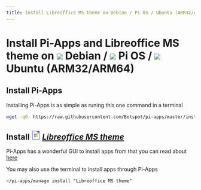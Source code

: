 ```yaml
---
title: Install Libreoffice MS theme on Debian / Pi OS / Ubuntu (ARM32/ARM64) | Pi-Apps
---
```

# Install Pi-Apps and Libreoffice MS theme on <img src=https://www.vectorlogo.zone/logos/debian/debian-icon.svg height=20 /> Debian / <img src=https://www.vectorlogo.zone/logos/raspberrypi/raspberrypi-icon.svg height=20 /> Pi OS / <img src=https://www.vectorlogo.zone/logos/ubuntu/ubuntu-icon.svg height=20 /> Ubuntu (ARM32/ARM64)
## Install Pi-Apps

Installing Pi-Apps is as simple as runing this one command in a terminal
```bash
wget -qO- https://raw.githubusercontent.com/Botspot/pi-apps/master/install | bash
```
## Install <img src="/img/app-icons/Libreoffice MS theme/icon-64.png" height=24> ***[Libreoffice MS theme](https://github.com/Botspot/pi-apps/tree/master/apps/Libreoffice%20MS%20theme)***
Pi-Apps has a wonderful GUI to install apps from that you can read about [here](/wiki/getting-started/running-pi-apps/)
        
You may also use the terminal to install apps through Pi-Apps
```
~/pi-apps/manage install "Libreoffice MS theme"
```
